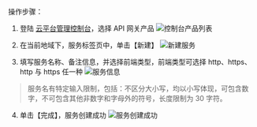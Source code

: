操作步骤：
1. 登陆 [云平台管理控制台](http://tce.fsphere.cn/login?s_url=https%3A%2F%2Ftce.fsphere.cn%2F)，选择 API 网关产品
![控制台产品列表](https://i.imgur.com/kE0GJKa.png)

2. 在当前地域下，服务标签页中，单击【新建】
![新建服务](https://i.imgur.com/DsnOFaH.png)

3. 填写服务名称、备注信息，并选择前端类型，前端类型可选择 http、https、http 与 https 任一种
![服务信息](https://i.imgur.com/lG0WNAh.png)
> 服务名有特定输入限制，包括：不区分大小写，均以小写体现，可包含数字，不可包含其他非数字和字母外的符号，长度限制为 30 字符。

4. 单击【完成】，服务创建成功
![服务创建成功](https://i.imgur.com/pLKCOm4.png)
